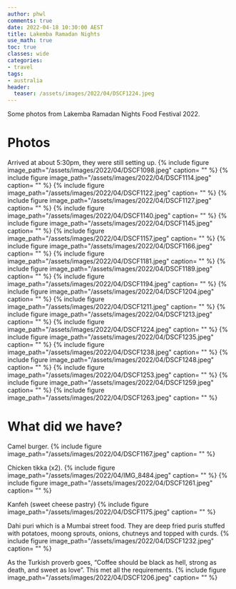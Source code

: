 ```yaml
---
author: phwl
comments: true
date: 2022-04-18 10:30:00 AEST
title: Lakemba Ramadan Nights
use_math: true
toc: true
classes: wide
categories:
- travel
tags:
- australia
header:
  teaser: /assets/images/2022/04/DSCF1224.jpeg
---
```


Some photos from Lakemba Ramadan Nights Food Festival 2022.

# Photos

Arrived at about 5:30pm, they were still setting up.
{% include figure image_path="/assets/images/2022/04/DSCF1098.jpeg" caption=    "" %}
{% include figure image_path="/assets/images/2022/04/DSCF1114.jpeg" caption=    "" %}
{% include figure image_path="/assets/images/2022/04/DSCF1122.jpeg" caption=    "" %}
{% include figure image_path="/assets/images/2022/04/DSCF1127.jpeg" caption=    "" %}
{% include figure image_path="/assets/images/2022/04/DSCF1140.jpeg" caption=    "" %}
{% include figure image_path="/assets/images/2022/04/DSCF1145.jpeg" caption=    "" %}
{% include figure image_path="/assets/images/2022/04/DSCF1157.jpeg" caption=    "" %}
{% include figure image_path="/assets/images/2022/04/DSCF1166.jpeg" caption=    "" %}
{% include figure image_path="/assets/images/2022/04/DSCF1181.jpeg" caption=    "" %}
{% include figure image_path="/assets/images/2022/04/DSCF1189.jpeg" caption=    "" %}
{% include figure image_path="/assets/images/2022/04/DSCF1194.jpeg" caption=    "" %}
{% include figure image_path="/assets/images/2022/04/DSCF1204.jpeg" caption=    "" %}
{% include figure image_path="/assets/images/2022/04/DSCF1211.jpeg" caption=    "" %}
{% include figure image_path="/assets/images/2022/04/DSCF1213.jpeg" caption=    "" %}
{% include figure image_path="/assets/images/2022/04/DSCF1224.jpeg" caption=    "" %}
{% include figure image_path="/assets/images/2022/04/DSCF1235.jpeg" caption=    "" %}
{% include figure image_path="/assets/images/2022/04/DSCF1238.jpeg" caption=    "" %}
{% include figure image_path="/assets/images/2022/04/DSCF1248.jpeg" caption=    "" %}
{% include figure image_path="/assets/images/2022/04/DSCF1253.jpeg" caption=    "" %}
{% include figure image_path="/assets/images/2022/04/DSCF1259.jpeg" caption=    "" %}
{% include figure image_path="/assets/images/2022/04/DSCF1263.jpeg" caption=    "" %}

# What did we have?

Camel burger.
{% include figure image_path="/assets/images/2022/04/DSCF1167.jpeg" caption=    "" %}

Chicken tikka (x2).
{% include figure image_path="/assets/images/2022/04/IMG_8484.jpeg" caption=    "" %}
{% include figure image_path="/assets/images/2022/04/DSCF1261.jpeg" caption=    "" %}

Kanfeh (sweet cheese pastry)
{% include figure image_path="/assets/images/2022/04/DSCF1175.jpeg" caption=    "" %}

Dahi puri which is a Mumbai street food. They are deep fried puris stuffed
with potatoes, moong sprouts, onions, chutneys and topped with curds.
{% include figure image_path="/assets/images/2022/04/DSCF1232.jpeg" caption=    "" %}

As the Turkish proverb goes, “Coffee should be black as hell, strong as death, and sweet as love”. This met all the requirements.
{% include figure image_path="/assets/images/2022/04/DSCF1206.jpeg" caption=    "" %}

